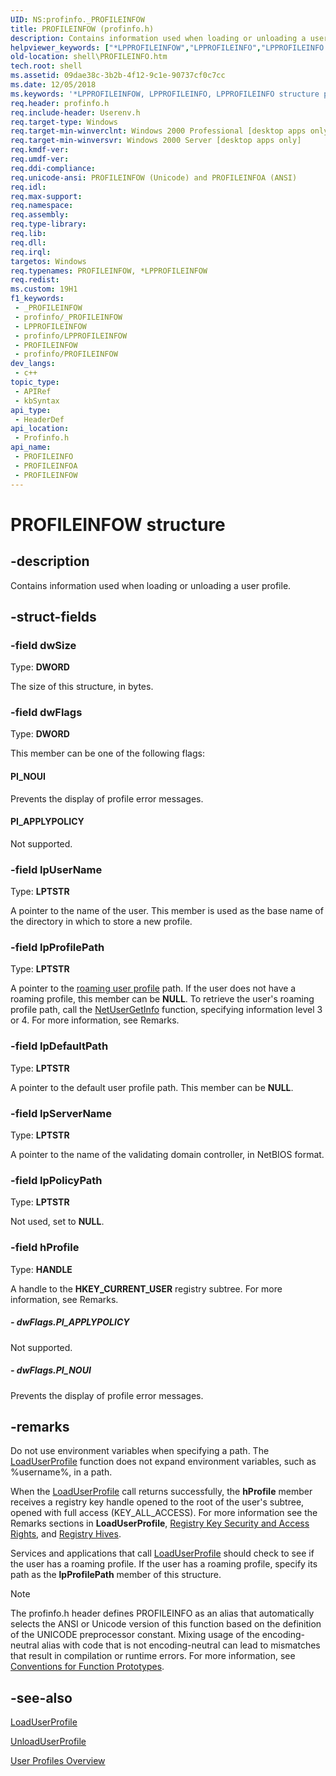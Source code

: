 ```yaml
---
UID: NS:profinfo._PROFILEINFOW
title: PROFILEINFOW (profinfo.h)
description: Contains information used when loading or unloading a user profile. (Unicode)
helpviewer_keywords: ["*LPPROFILEINFOW","LPPROFILEINFO","LPPROFILEINFO structure pointer [Windows Shell]","PI_APPLYPOLICY","PI_NOUI","PROFILEINFO","PROFILEINFO structure [Windows Shell]","PROFILEINFOA","PROFILEINFOW","_shell_PROFILEINFO","profinfo/LPPROFILEINFO","profinfo/PROFILEINFO","profinfo/PROFILEINFOA","profinfo/PROFILEINFOW","shell.PROFILEINFO"]
old-location: shell\PROFILEINFO.htm
tech.root: shell
ms.assetid: 09dae38c-3b2b-4f12-9c1e-90737cf0c7cc
ms.date: 12/05/2018
ms.keywords: '*LPPROFILEINFOW, LPPROFILEINFO, LPPROFILEINFO structure pointer [Windows Shell], PI_APPLYPOLICY, PI_NOUI, PROFILEINFO, PROFILEINFO structure [Windows Shell], PROFILEINFOA, PROFILEINFOW, _shell_PROFILEINFO, profinfo/LPPROFILEINFO, profinfo/PROFILEINFO, profinfo/PROFILEINFOA, profinfo/PROFILEINFOW, shell.PROFILEINFO'
req.header: profinfo.h
req.include-header: Userenv.h
req.target-type: Windows
req.target-min-winverclnt: Windows 2000 Professional [desktop apps only]
req.target-min-winversvr: Windows 2000 Server [desktop apps only]
req.kmdf-ver: 
req.umdf-ver: 
req.ddi-compliance: 
req.unicode-ansi: PROFILEINFOW (Unicode) and PROFILEINFOA (ANSI)
req.idl: 
req.max-support: 
req.namespace: 
req.assembly: 
req.type-library: 
req.lib: 
req.dll: 
req.irql: 
targetos: Windows
req.typenames: PROFILEINFOW, *LPPROFILEINFOW
req.redist: 
ms.custom: 19H1
f1_keywords:
 - _PROFILEINFOW
 - profinfo/_PROFILEINFOW
 - LPPROFILEINFOW
 - profinfo/LPPROFILEINFOW
 - PROFILEINFOW
 - profinfo/PROFILEINFOW
dev_langs:
 - c++
topic_type:
 - APIRef
 - kbSyntax
api_type:
 - HeaderDef
api_location:
 - Profinfo.h
api_name:
 - PROFILEINFO
 - PROFILEINFOA
 - PROFILEINFOW
---
```


# PROFILEINFOW structure


## -description

Contains information used when loading or unloading a user profile.

## -struct-fields

### -field dwSize

Type: <b>DWORD</b>

The size of this structure, in bytes.

### -field dwFlags

Type: <b>DWORD</b>

This member can be one of the following flags:



#### PI_NOUI

Prevents the display of profile error messages.



#### PI_APPLYPOLICY

Not supported.

### -field lpUserName

Type: <b>LPTSTR</b>

A pointer to the name of the user. This member is used as the base name of the directory in which to store a new profile.

### -field lpProfilePath

Type: <b>LPTSTR</b>

A pointer to the <a href="/previous-versions/windows/desktop/legacy/bb776897(v=vs.85)">roaming user profile</a> path. If the user does not have a roaming profile, this member can be <b>NULL</b>. To retrieve the user's roaming profile path, call the <a href="/windows/desktop/api/lmaccess/nf-lmaccess-netusergetinfo">NetUserGetInfo</a> function, specifying information level 3 or 4. For more information, see Remarks.

### -field lpDefaultPath

Type: <b>LPTSTR</b>

A pointer to the default user profile path. This member can be <b>NULL</b>.

### -field lpServerName

Type: <b>LPTSTR</b>

A pointer to the name of the validating domain controller, in NetBIOS format.

### -field lpPolicyPath

Type: <b>LPTSTR</b>

Not used, set to <b>NULL</b>.

### -field hProfile

Type: <b>HANDLE</b>

A handle to the <b>HKEY_CURRENT_USER</b> registry subtree. For more information, see Remarks.


##### - dwFlags.PI_APPLYPOLICY

Not supported.


##### - dwFlags.PI_NOUI

Prevents the display of profile error messages.

## -remarks

Do not use environment variables when specifying a path. The 
<a href="/windows/desktop/api/userenv/nf-userenv-loaduserprofilea">LoadUserProfile</a> function does not expand environment variables, such as %username%, in a path.

When the <a href="/windows/desktop/api/userenv/nf-userenv-loaduserprofilea">LoadUserProfile</a> call returns successfully, the <b>hProfile</b> member receives a registry key handle opened to the root of the user's subtree, opened with full access (KEY_ALL_ACCESS). For more information see the Remarks sections in <b>LoadUserProfile</b>, 
<a href="/windows/desktop/SysInfo/registry-key-security-and-access-rights">Registry Key Security and Access Rights</a>, and 
<a href="/windows/desktop/SysInfo/registry-hives">Registry Hives</a>.

Services and applications that call <a href="/windows/desktop/api/userenv/nf-userenv-loaduserprofilea">LoadUserProfile</a> should check to see if the user has a roaming profile. If the user has a roaming profile, specify its path as the <b>lpProfilePath</b> member of this structure.





> [!NOTE]
> The profinfo.h header defines PROFILEINFO as an alias that automatically selects the ANSI or Unicode version of this function based on the definition of the UNICODE preprocessor constant. Mixing usage of the encoding-neutral alias with code that is not encoding-neutral can lead to mismatches that result in compilation or runtime errors. For more information, see [Conventions for Function Prototypes](/windows/win32/intl/conventions-for-function-prototypes).

## -see-also

<a href="/windows/desktop/api/userenv/nf-userenv-loaduserprofilea">LoadUserProfile</a>



<a href="/windows/desktop/api/userenv/nf-userenv-unloaduserprofile">UnloadUserProfile</a>



<a href="/previous-versions/windows/desktop/legacy/bb776900(v=vs.85)">User Profiles Overview</a>
